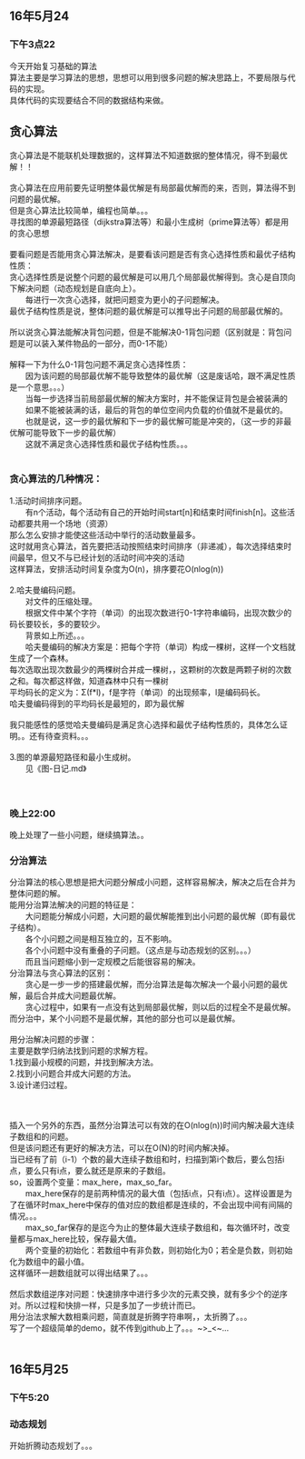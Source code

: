 <h2>16年5月24</h2>
<h3>下午3点22</h3>
今天开始复习基础的算法<br>
算法主要是学习算法的思想，思想可以用到很多问题的解决思路上，不要局限与代码的实现。<br>
具体代码的实现要结合不同的数据结构来做。<br>
<h2>贪心算法</h2>
贪心算法是不能联机处理数据的，这样算法不知道数据的整体情况，得不到最优解！！<br>
<br>
贪心算法在应用前要先证明整体最优解是有局部最优解而的来，否则，算法得不到问题的最优解。<br>
但是贪心算法比较简单，编程也简单。。。<br>
寻找图的单源最短路径（dijkstra算法等）和最小生成树（prime算法等）都是用的贪心思想<br>
<br>
要看问题是否能用贪心算法解决，是要看该问题是否有贪心选择性质和最优子结构性质：<br>
贪心选择性质是说整个问题的最优解是可以用几个局部最优解得到。贪心是自顶向下解决问题（动态规划是自底向上）。<br>
&emsp;&emsp;每进行一次贪心选择，就把问题变为更小的子问题解决。<br>
最优子结构性质是说，整体问题的最优解是可以推导出子问题的局部最优解的。<br>
<br>
所以说贪心算法能解决背包问题，但是不能解决0-1背包问题（区别就是：背包问题是可以装入某件物品的一部分，而0-1不能）<br>
<br>
解释一下为什么0-1背包问题不满足贪心选择性质：<br>
&emsp;&emsp;因为该问题的局部最优解不能导致整体的最优解（这是废话哈，跟不满足性质是一个意思。。。）<br>
&emsp;&emsp;当每一步选择当前局部最优解的解决方案时，并不能保证背包是会被装满的<br>
&emsp;&emsp;如果不能被装满的话，最后的背包的单位空间内负载的价值就不是最优的。<br>
&emsp;&emsp;也就是说，这一步的最优解和下一步的最优解可能是冲突的，（这一步的非最优解可能导致下一步的最优解）<br>
&emsp;&emsp;这就不满足贪心选择性质和最优子结构性质。。。<br>
<br>
<h3>贪心算法的几种情况：</h3>
1.活动时间排序问题。<br>
&emsp;&emsp;有n个活动，每个活动有自己的开始时间start[n]和结束时间finish[n]。这些活动都要共用一个场地（资源）<br>
那么怎么安排才能使这些活动中举行的活动数量最多。<br>
这时就用贪心算法，首先要把活动按照结束时间排序（非递减），每次选择结束时间最早，但又不与已经计划的活动时间冲突的活动<br>
这样算法，安排活动时间复杂度为O(n)，排序要花O(nlog(n))<br>
<br>
2.哈夫曼编码问题。<br>
&emsp;&emsp;对文件的压缩处理。<br>
&emsp;&emsp;根据文件中某个字符（单词）的出现次数进行0-1字符串编码，出现次数少的码长要较长，多的要较少。<br>
&emsp;&emsp;背景如上所述。。。<br>
&emsp;&emsp;哈夫曼编码的解决方案是：把每个字符（单词）构成一棵树，这样一个文档就生成了一个森林。<br>
每次选取出现次数最少的两棵树合并成一棵树，，这颗树的次数是两颗子树的次数之和。每次都这样做，知道森林中只有一棵树<br>
平均码长的定义为：Σ(f*l)，f是字符（单词）的出现频率，l是编码码长。<br>
哈夫曼编码得到的平均码长是最短的，即为最优解<br>
<br>
我只能感性的感觉哈夫曼编码是满足贪心选择和最优子结构性质的，具体怎么证明。。还有待查资料。。。<br>
<br>
3.图的单源最短路径和最小生成树。<br>
&emsp;&emsp;见《图-日记.md》<br>
<br>
<br>
<h3>晚上22:00</h3>
晚上处理了一些小问题，继续搞算法。。<br>
<h3>分治算法</h3>
分治算法的核心思想是把大问题分解成小问题，这样容易解决，解决之后在合并为整体问题的解。<br>
能用分治算法解决的问题的特征是：<br>
&emsp;&emsp;大问题能分解成小问题，大问题的最优解能推到出小问题的最优解（即有最优子结构）。<br>
&emsp;&emsp;各个小问题之间是相互独立的，互不影响。<br>
&emsp;&emsp;各个小问题中没有重叠的子问题。（这点是与动态规划的区别。。。）<br>
&emsp;&emsp;而且当问题缩小到一定规模之后能很容易的解决。<br>
分治算法与贪心算法的区别：<br>
&emsp;&emsp;贪心是一步一步的搭建最优解，而分治算法是每次解决一个最小问题的最优解，最后合并成大问题最优解。<br>
&emsp;&emsp;贪心过程中，如果有一点没有达到局部最优解，则以后的过程全不是最优解。而分治中，某个小问题不是最优解，其他的部分也可以是最优解。<br>
<br>
用分治解决问题的步骤：<br>
主要是数学归纳法找到问题的求解方程。<br>
1.找到最小规模的问题，并找到解决方法。<br>
2.找到小问题合并成大问题的方法。<br>
3.设计递归过程。<br>
<br>
<br>
<br>
插入一个另外的东西，虽然分治算法可以有效的在O(nlog(n))时间内解决最大连续子数组和的问题。<br>
但是该问题还有更好的解决方法，可以在O(N)的时间内解决掉。<br>
当已经有了前（i-1）个数的最大连续子数组和时，扫描到第i个数后，要么包括i点，要么只有i点，要么就还是原来的子数组。<br>
so，设置两个变量：max_here，max_so_far。<br>
&emsp;&emsp;max_here保存的是前两种情况的最大值（包括i点，只有i点）。这样设置是为了在循环时max_here中保存的值对应的数组都是连续的，不会出现中间有间隔的情况。。。<br>
&emsp;&emsp;max_so_far保存的是迄今为止的整体最大连续子数组和，每次循环时，改变量都与max_here比较，保存最大值。<br>
&emsp;&emsp;两个变量的初始化：若数组中有非负数，则初始化为0；若全是负数，则初始化为数组中的最小值。<br>
这样循环一趟数组就可以得出结果了。。。<br>
<br>
然后求数组逆序对问题：快速排序中进行多少次的元素交换，就有多少个的逆序对。所以过程和快排一样，只是多加了一步统计而已。<br>
用分治法求解大数相乘问题，简直就是折腾字符串啊，，太折腾了。。。<br>
写了一个超级简单的demo，就不传到github上了。。。~>_<~...<br>
<br>
<h2>16年5月25</h2>
<h3>下午5:20</h3>
<h3>动态规划</h3>
开始折腾动态规划了。。。<br>
